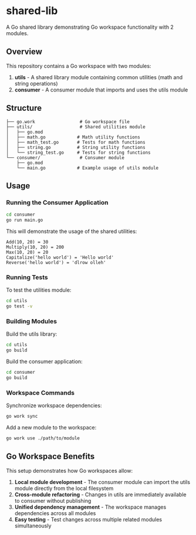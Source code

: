# shared-lib

A Go shared library demonstrating Go workspace functionality with 2 modules.

## Overview

This repository contains a Go workspace with two modules:

1. **utils** - A shared library module containing common utilities (math and string operations)
2. **consumer** - A consumer module that imports and uses the utils module

## Structure

```
├── go.work                 # Go workspace file
├── utils/                  # Shared utilities module
│   ├── go.mod
│   ├── math.go            # Math utility functions
│   ├── math_test.go       # Tests for math functions
│   ├── string.go          # String utility functions
│   └── string_test.go     # Tests for string functions
└── consumer/               # Consumer module
    ├── go.mod
    └── main.go            # Example usage of utils module
```

## Usage

### Running the Consumer Application

```bash
cd consumer
go run main.go
```

This will demonstrate the usage of the shared utilities:

```
Add(10, 20) = 30
Multiply(10, 20) = 200
Max(10, 20) = 20
Capitalize('hello world') = 'Hello world'
Reverse('hello world') = 'dlrow olleh'
```

### Running Tests

To test the utilities module:

```bash
cd utils
go test -v
```

### Building Modules

Build the utils library:
```bash
cd utils
go build
```

Build the consumer application:
```bash
cd consumer
go build
```

### Workspace Commands

Synchronize workspace dependencies:
```bash
go work sync
```

Add a new module to the workspace:
```bash
go work use ./path/to/module
```

## Go Workspace Benefits

This setup demonstrates how Go workspaces allow:

1. **Local module development** - The consumer module can import the utils module directly from the local filesystem
2. **Cross-module refactoring** - Changes in utils are immediately available to consumer without publishing
3. **Unified dependency management** - The workspace manages dependencies across all modules
4. **Easy testing** - Test changes across multiple related modules simultaneously
